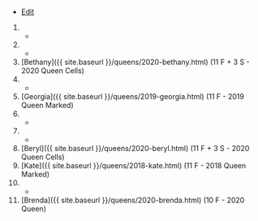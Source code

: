 * [Edit](https://github.com/joejcollins/rhapsody-angel/edit/master/_includes/apiary.md)

1. -
1. -
1. [Bethany]({{ site.baseurl }}/queens/2020-bethany.html) (11 F + 3 S - 2020 Queen Cells)
1. -
1. [Georgia]({{ site.baseurl }}/queens/2019-georgia.html) (11 F - 2019 Queen Marked)
1. -
1. -
1. [Beryl]({{ site.baseurl }}/queens/2020-beryl.html) (11 F + 3 S - 2020 Queen Cells)
1. [Kate]({{ site.baseurl }}/queens/2018-kate.html) (11 F - 2018 Queen Marked)
1. -
1. [Brenda]({{ site.baseurl }}/queens/2020-brenda.html) (10 F - 2020 Queen)
